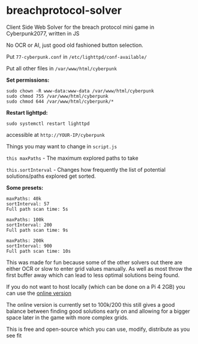 # breachprotocol-solver
Client Side Web Solver for the breach protocol mini game in Cyberpunk2077, written in JS

No OCR or AI, just good old fashioned button selection.

Put `77-cyberpunk.conf` in `/etc/lighttpd/conf-available/`

Put all other files in `/var/www/html/cyberpunk`

**Set permissions:**

```
sudo chown -R www-data:www-data /var/www/html/cyberpunk
sudo chmod 755 /var/www/html/cyberpunk
sudo chmod 644 /var/www/html/cyberpunk/*
```

**Restart lighttpd:**

`sudo systemctl restart lighttpd`

accessible at `http://YOUR-IP/cyberpunk`

Things you may want to change in `script.js`

`this maxPaths` - The maximum explored paths to take

`this.sortInterval` - Changes how frequently the list of potential solutions/paths explored get sorted.

**Some presets:**
```
maxPaths: 40k
sortInterval: 57
Full path scan time: 5s

maxPaths: 100k
sortInterval: 200
Full path scan time: 9s

maxPaths: 200k
sortInterval: 900
Full path scan time: 10s
```

This was made for fun because some of the other solvers out there are either OCR or slow to enter grid values manually.
As well as most throw the first buffer away which can lead to less optimal solutions being found.

If you do not want to host locally (which can be done on a Pi 4 2GB) you can use the [online version](https://amec0e.github.io/breachprotocol-solver/)

The online version is currently set to 100k/200 this still gives a good balance between finding good solutions early on and allowing for a bigger space later in the game with more complex grids.

This is free and open-source which you can use, modify, distribute as you see fit